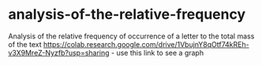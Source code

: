 # analysis-of-the-relative-frequency
Аnalysis of the relative frequency of occurrence of a letter to the total mass of the text
https://colab.research.google.com/drive/1VbujnY8qOtf74kREh-v3X9MreZ-Nyzfb?usp=sharing - use this link to see a graph
